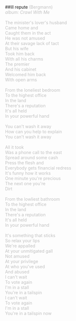 ##ill repute
<span style="color: #c0c0c0">(Bergmann)<br />
<i>album: Crawl With Me</i><br />
<br />
The minister's lover's husband<br />
Came home and<br />
Caught them in the act<br />
He was not amused<br />
At their savage lack of tact<br />
But his wife<br />
Took him back<br />
With all his charms<br />
The premier<br />
And his cabinet<br />
Welcomed him back<br />
With open arms<br />
<br />
From the loneliest bedroom<br />
To the highest office<br />
In the land<br />
There's a reputation<br />
It's all held<br />
In your powerful hand<br />
<br />
You can't wash it away<br />
How can you help to explain<br />
You can't wash it away<br />
<br />
All it took<br />
Was a phone call to the east<br />
Spread around some cash<br />
Press the flesh and<br />
Everybody gets financial redress<br />
It's funny how it works<br />
One minute you're precious<br />
The next one you're<br />
Dirt<br />
<br />
From the lowliest bathroom<br />
To the highest office<br />
In the land<br />
There's a reputation<br />
It's all held<br />
In your powerful hand<br />
<br />
It's something that sticks<br />
So relax your lips<br />
We're appalled<br />
At your unmitigated gall<br />
Not amused<br />
At your privilege<br />
At who you've used<br />
And abused<br />
I can't wait<br />
To vote again<br />
I'm in a stall<br />
You're in a tailspin<br />
I can't wait<br />
To vote again<br />
I'm in a stall<br />
You're in a tailspin now</span>
